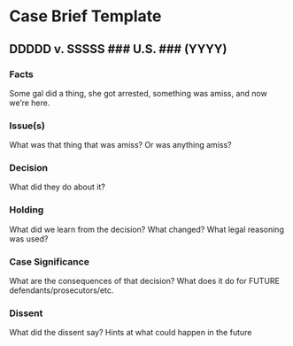 # Case Brief Template

## DDDDD v. SSSSS ### U.S. ### (YYYY)

### Facts

Some gal did a thing, she got arrested, something was amiss, and now we’re here.

### Issue(s)

What was that thing that was amiss? Or was anything amiss?

### Decision

What did they do about it?

### Holding

What did we learn from the decision? What changed? What legal reasoning was used?

### Case Significance

What are the consequences of that decision? What does it do for FUTURE defendants/prosecutors/etc.

### Dissent

What did the dissent say? Hints at what could happen in the future
